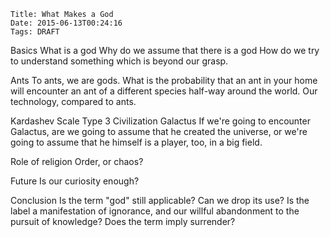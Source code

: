     Title: What Makes a God
    Date: 2015-06-13T00:24:16
    Tags: DRAFT

<!-- more -->

Basics
What is a god
Why do we assume that there is a god
How do we try to understand something which is beyond our grasp.

Ants
To ants, we are gods.
What is the probability that an ant in your home will encounter an ant
of a different species half-way around the world.
Our technology, compared to ants.

Kardashev Scale
Type 3 Civilization
Galactus
If we're going to encounter Galactus, are we going to assume that he
created the universe, or we're going to assume that he himself is a
player, too, in a big field.

Role of religion
Order, or chaos?

Future
Is our curiosity enough?

Conclusion
Is the term "god" still applicable?
Can we drop its use?
Is the label a manifestation of ignorance, and our willful abandonment
to the pursuit of knowledge?
Does the term imply surrender?
